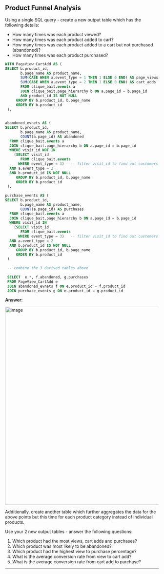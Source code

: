 ## Product Funnel Analysis

Using a single SQL query - create a new output table which has the following details:

- How many times was each product viewed?
- How many times was each product added to cart?
- How many times was each product added to a cart but not purchased (abandoned)?
- How many times was each product purchased?

````sql
WITH PageView_CartAdd AS (
SELECT b.product_id, 
	   b.page_name AS product_name,	
	   SUM(CASE WHEN a.event_type = 1 THEN 1 ELSE 0 END) AS page_views,
       SUM(CASE WHEN a.event_type = 2 THEN 1 ELSE 0 END) AS cart_adds
       FROM clique_bait.events a
       JOIN clique_bait.page_hierarchy b ON a.page_id = b.page_id
       AND product_id IS NOT NULL
     GROUP BY b.product_id, b.page_name
     ORDER BY b.product_id
 ),
  
  
abandoned_evnets AS (
SELECT b.product_id, 
	   b.page_name AS product_name,
       COUNT(a.page_id) AS abandoned
  FROM clique_bait.events a
  JOIN clique_bait.page_hierarchy b ON a.page_id = b.page_id 
  WHERE visit_id NOT IN  
    (SELECT visit_id
       FROM clique_bait.events
      WHERE event_type = 3)   -- filter visit_id to find out customers who don't have purchase events
  AND a.event_type = 2
  AND b.product_id IS NOT NULL
     GROUP BY b.product_id, b.page_name
     ORDER BY b.product_id
 ),
    
purchase_events AS (
SELECT b.product_id, 
	   b.page_name AS product_name,
       COUNT(a.page_id) AS purchases
  FROM clique_bait.events a
  JOIN clique_bait.page_hierarchy b ON a.page_id = b.page_id 
  WHERE visit_id IN  
    (SELECT visit_id
       FROM clique_bait.events
      WHERE event_type = 3)   -- filter visit_id to find out customers who have purchase events
  AND a.event_type = 2
  AND b.product_id IS NOT NULL
     GROUP BY b.product_id, b.page_name
     ORDER BY b.product_id
 )
    
 -- combine the 3 derived tables above
  
 SELECT  e.*, f.abandoned, g.purchases
 FROM PageView_CartAdd e
 JOIN abandoned_evnets f ON e.product_id = f.product_id
 JOIN purchase_events g ON e.product_id = g.product_id
````

**Answer:**

<img width="650" alt="image" src="https://user-images.githubusercontent.com/61902789/144624231-72209e2e-4297-4d1d-8685-a84a2c07d4d5.png">


Additionally, create another table which further aggregates the data for the above points but this time for each product category instead of individual products.

Use your 2 new output tables - answer the following questions:

1. Which product had the most views, cart adds and purchases?
2. Which product was most likely to be abandoned?
3. Which product had the highest view to purchase percentage?
4. What is the average conversion rate from view to cart add?
5. What is the average conversion rate from cart add to purchase?

***
